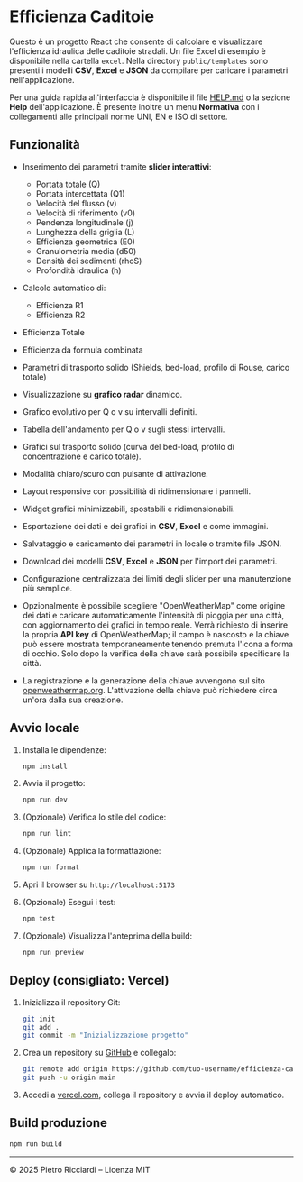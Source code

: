 # Efficienza Caditoie

Questo è un progetto React che consente di calcolare e visualizzare l'efficienza idraulica delle caditoie stradali.
Un file Excel di esempio è disponibile nella cartella `excel`.
Nella directory `public/templates` sono presenti i modelli **CSV**, **Excel** e **JSON** da compilare per caricare i parametri nell'applicazione.

Per una guida rapida all'interfaccia è disponibile il file [HELP.md](HELP.md) o la sezione **Help** dell'applicazione. È presente inoltre un menu **Normativa** con i collegamenti alle principali norme UNI, EN e ISO di settore.

## Funzionalità

- Inserimento dei parametri tramite **slider interattivi**:
  - Portata totale (Q)
  - Portata intercettata (Q1)
  - Velocità del flusso (v)
  - Velocità di riferimento (v0)
  - Pendenza longitudinale (j)
  - Lunghezza della griglia (L)
  - Efficienza geometrica (E0)
  - Granulometria media (d50)
  - Densità dei sedimenti (rhoS)
  - Profondità idraulica (h)

- Calcolo automatico di:
  - Efficienza R1
  - Efficienza R2
- Efficienza Totale
- Efficienza da formula combinata
- Parametri di trasporto solido (Shields, bed-load, profilo di Rouse, carico totale)

- Visualizzazione su **grafico radar** dinamico.
- Grafico evolutivo per Q o v su intervalli definiti.
- Tabella dell'andamento per Q o v sugli stessi intervalli.
- Grafici sul trasporto solido (curva del bed-load, profilo di concentrazione e
  carico totale).
- Modalità chiaro/scuro con pulsante di attivazione.
- Layout responsive con possibilità di ridimensionare i pannelli.
- Widget grafici minimizzabili, spostabili e ridimensionabili.
- Esportazione dei dati e dei grafici in **CSV**, **Excel** e come immagini.
- Salvataggio e caricamento dei parametri in locale o tramite file JSON.
- Download dei modelli **CSV**, **Excel** e **JSON** per l'import dei parametri.
- Configurazione centralizzata dei limiti degli slider per una manutenzione più semplice.
- Opzionalmente è possibile scegliere "OpenWeatherMap" come origine dei dati e
  caricare automaticamente l'intensità di pioggia per una città, con
  aggiornamento dei grafici in tempo reale. Verrà richiesto di inserire la
  propria **API key** di OpenWeatherMap; il campo è nascosto e la chiave può
  essere mostrata temporaneamente tenendo premuta l'icona a forma di occhio.
  Solo dopo la verifica della chiave sarà possibile specificare la città.
- La registrazione e la generazione della chiave avvengono sul sito
  [openweathermap.org](https://openweathermap.org). L'attivazione della chiave
  può richiedere circa un'ora dalla sua creazione.

## Avvio locale

1. Installa le dipendenze:
   ```bash
   npm install
   ```

2. Avvia il progetto:
   ```bash
   npm run dev
   ```

3. (Opzionale) Verifica lo stile del codice:
   ```bash
   npm run lint
   ```

4. (Opzionale) Applica la formattazione:
   ```bash
   npm run format
   ```

5. Apri il browser su `http://localhost:5173`

6. (Opzionale) Esegui i test:
   ```bash
   npm test
   ```

7. (Opzionale) Visualizza l'anteprima della build:
   ```bash
   npm run preview
   ```

## Deploy (consigliato: Vercel)

1. Inizializza il repository Git:
   ```bash
   git init
   git add .
   git commit -m "Inizializzazione progetto"
   ```

2. Crea un repository su [GitHub](https://github.com) e collegalo:
   ```bash
   git remote add origin https://github.com/tuo-username/efficienza-caditoie.git
   git push -u origin main
   ```

3. Accedi a [vercel.com](https://vercel.com), collega il repository e avvia il deploy automatico.

## Build produzione

```bash
npm run build
```

---

© 2025 Pietro Ricciardi – Licenza MIT
